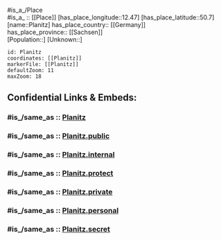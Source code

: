 ﻿---
confidential: public
isDeleted: false
location:
- 50.7
- 12.47
mapmarker: city
mapzoom:
- 7
- 12
SpocWebEntityId: 33399
tags:
- geo/City
type: City
---

#is_a_/Place  
#is_a_ :: [[Place]] 
[has_place_longitude::12.47] 
[has_place_latitude::50.7] 
[name::Planitz] 
has_place_country:: [[Germany]]  
has_place_province:: [[Sachsen]]  
[Population::] 
[Unknown::] 


```leaflet
id: Planitz
coordinates: [[Planitz]] 
markerFile: [[Planitz]] 
defaultZoom: 11 
maxZoom: 18
```


## Confidential Links & Embeds: 

### #is_/same_as :: [Planitz](/_Standards/Earth/Continent/Europe/Europe~Central/Germany/Germany~East/Sachsen/counties~Sachsen/Zwickau/cities~Zwickau/Zwickau-city/City/Planitz.md) 

### #is_/same_as :: [Planitz.public](/_public/Earth/Continent/Europe/Europe~Central/Germany/Germany~East/Sachsen/counties~Sachsen/Zwickau/cities~Zwickau/Zwickau-city/City/Planitz.public.md) 

### #is_/same_as :: [Planitz.internal](/_internal/Earth/Continent/Europe/Europe~Central/Germany/Germany~East/Sachsen/counties~Sachsen/Zwickau/cities~Zwickau/Zwickau-city/City/Planitz.internal.md) 

### #is_/same_as :: [Planitz.protect](/_protect/Earth/Continent/Europe/Europe~Central/Germany/Germany~East/Sachsen/counties~Sachsen/Zwickau/cities~Zwickau/Zwickau-city/City/Planitz.protect.md) 

### #is_/same_as :: [Planitz.private](/_private/Earth/Continent/Europe/Europe~Central/Germany/Germany~East/Sachsen/counties~Sachsen/Zwickau/cities~Zwickau/Zwickau-city/City/Planitz.private.md) 

### #is_/same_as :: [Planitz.personal](/_personal/Earth/Continent/Europe/Europe~Central/Germany/Germany~East/Sachsen/counties~Sachsen/Zwickau/cities~Zwickau/Zwickau-city/City/Planitz.personal.md) 

### #is_/same_as :: [Planitz.secret](/_secret/Earth/Continent/Europe/Europe~Central/Germany/Germany~East/Sachsen/counties~Sachsen/Zwickau/cities~Zwickau/Zwickau-city/City/Planitz.secret.md)

